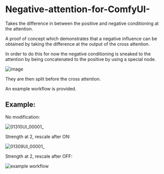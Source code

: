 # Negative-attention-for-ComfyUI-
Takes the difference in between the positive and negative conditioning at the attention.

A proof of concept which demonstrates that a negative influence can be obtained by taking the difference at the output of the cross attention.

In order to do this for now the negative conditioning is sneaked to the attention by being concatenated to the positive by using a special node.

![image](https://github.com/user-attachments/assets/c43caf96-8f43-4c1c-8813-9a70a646f3cd)

They are then split before the cross attention.

An example workflow is provided.

## Example:

No modification:

![01310UI_00001_](https://github.com/user-attachments/assets/3927dd41-6c05-4f4f-92cb-50511755f6f0)

Strength at 2, rescale after ON:

![01309UI_00001_](https://github.com/user-attachments/assets/55badabe-b9e5-4cb5-a8df-93f0f320d6bb)

Strength at 2, rescale after OFF:

![example workflow](https://github.com/user-attachments/assets/e06fea9a-0d89-429a-8292-c432ae5efa05)
